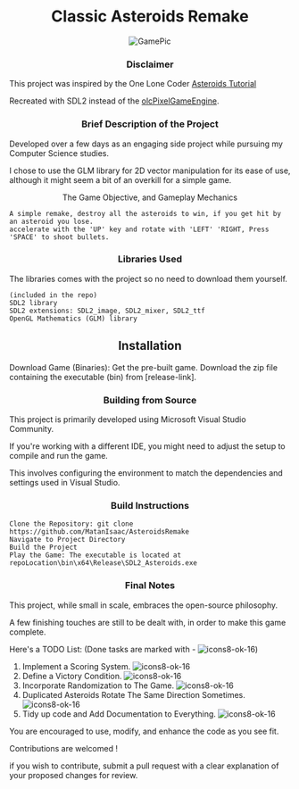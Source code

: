 # <div align="center">Classic Asteroids Remake </div>


<div align="center">
    <img src="https://github.com/MTN95/AsteroidsRemake/assets/113786893/d91239fc-5195-4fa8-af3c-f710fb0b316e" alt="GamePic">
</div>


### <div align="center">Disclaimer</div>

 
    
This project was inspired by the One Lone Coder [Asteroids Tutorial](https://www.youtube.com/watch?v=QgDR8LrRZhk)

Recreated with SDL2 instead of the [olcPixelGameEngine](https://github.com/OneLoneCoder/olcPixelGameEngine).



### <div align="center">Brief Description of the Project </div>
   
    
Developed over a few days as an engaging side project while pursuing my Computer Science studies.

I chose to use the GLM library for 2D vector manipulation for its ease of use, although it might seem a bit of an overkill for a simple game. 


<div align="center">    
The Game Objective, and Gameplay Mechanics
</div>

    A simple remake, destroy all the asteroids to win, if you get hit by an asteroid you lose. 
    accelerate with the 'UP' key and rotate with 'LEFT' 'RIGHT, Press 'SPACE' to shoot bullets.   


### <div align="center">Libraries Used</div>

The libraries comes with the project so no need to download them yourself.


    (included in the repo)
    SDL2 library
    SDL2 extensions: SDL2_image, SDL2_mixer, SDL2_ttf
    OpenGL Mathematics (GLM) library 

## <div align="center">Installation</div>


Download Game (Binaries): Get the pre-built game. Download the zip file containing the executable (bin) from [release-link].


### <div align="center">Building from Source</div>


This project is primarily developed using Microsoft Visual Studio Community. 

If you're working with a different IDE, you might need to adjust the setup to compile and run the game. 

This involves configuring the environment to match the dependencies and settings used in Visual Studio.


### <div align="center">Build Instructions</div>

    Clone the Repository: git clone https://github.com/MatanIsaac/AsteroidsRemake
    Navigate to Project Directory
    Build the Project
    Play the Game: The executable is located at repoLocation\bin\x64\Release\SDL2_Asteroids.exe

### <div align="center">Final Notes</div>


This project, while small in scale, embraces the open-source philosophy. 

A few finishing touches are still to be dealt with, in order to make this game complete. 

Here's a TODO List: (Done tasks are marked with - ![icons8-ok-16](https://github.com/MTN95/AsteroidsRemake/assets/113786893/0b1a5b0b-cfce-4f5f-b59c-95b3b91507e2))
    
 1. Implement a Scoring System. ![icons8-ok-16](https://github.com/MTN95/AsteroidsRemake/assets/113786893/0b1a5b0b-cfce-4f5f-b59c-95b3b91507e2)
 2. Define a Victory Condition. ![icons8-ok-16](https://github.com/MTN95/AsteroidsRemake/assets/113786893/0b1a5b0b-cfce-4f5f-b59c-95b3b91507e2)
 3. Incorporate Randomization to The Game. ![icons8-ok-16](https://github.com/MTN95/AsteroidsRemake/assets/113786893/0b1a5b0b-cfce-4f5f-b59c-95b3b91507e2)
 4. Duplicated Asteroids Rotate The Same Direction Sometimes. ![icons8-ok-16](https://github.com/MTN95/AsteroidsRemake/assets/113786893/0b1a5b0b-cfce-4f5f-b59c-95b3b91507e2)
 5. Tidy up code and Add Documentation to Everything. ![icons8-ok-16](https://github.com/MTN95/AsteroidsRemake/assets/113786893/0b1a5b0b-cfce-4f5f-b59c-95b3b91507e2)
        

You are encouraged to use, modify, and enhance the code as you see fit. 

Contributions are welcomed !

if you wish to contribute, submit a pull request with a clear explanation of your proposed changes for review. 

